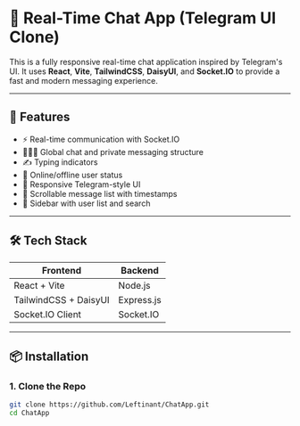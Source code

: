 # 💬 Real-Time Chat App (Telegram UI Clone)

This is a fully responsive real-time chat application inspired by Telegram's UI. It uses **React**, **Vite**, **TailwindCSS**, **DaisyUI**, and **Socket.IO** to provide a fast and modern messaging experience.

---

## 🚀 Features

- ⚡ Real-time communication with Socket.IO
- 🧑‍🤝‍🧑 Global chat and private messaging structure
- ✍️ Typing indicators
- 👀 Online/offline user status
- 📱 Responsive Telegram-style UI
- 💬 Scrollable message list with timestamps
- 🧭 Sidebar with user list and search

---

## 🛠 Tech Stack

| Frontend              | Backend    |
| --------------------- | ---------- |
| React + Vite          | Node.js    |
| TailwindCSS + DaisyUI | Express.js |
| Socket.IO Client      | Socket.IO  |

---

## 📦 Installation

### 1. Clone the Repo

```bash
git clone https://github.com/Leftinant/ChatApp.git
cd ChatApp
```
